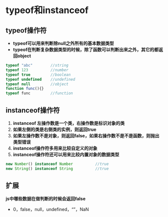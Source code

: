 # typeof和instanceof

## typeof操作符

- **typeof可以用来判断除null之外所有的基本数据类型**
- **typeof在判断复杂数据类型的时候，除了函数可以判断出来之外，其它的都返回object**

~~~js
typeof "abc"		//string
typeof 123			//number
typeof true			//boolean
typeof undefined	//undefined
typeof null			//object
function func(){}
typeof func			//function
~~~



## instanceof操作符

1. **instanceof 左操作数是一个类，右操作数是标识对象的类**
2. **如果左侧的类是右侧类的实例，则返回true**
3. **如果左操作数不是对象，则返回false，如果右操作数不是不是函数，则抛出类型错误**
4. **instanceof操作符多用来比较自定义的对象**
5. **instanceof操作符还可以用来比较内置对象的数据类型**

~~~js
new Number() instanceof Number			//true
new String() instanceof String			//true
~~~



## 扩展

**js中哪些数据在做判断的时候会返回false**

- 0，false，null，undefined，“”，NaN